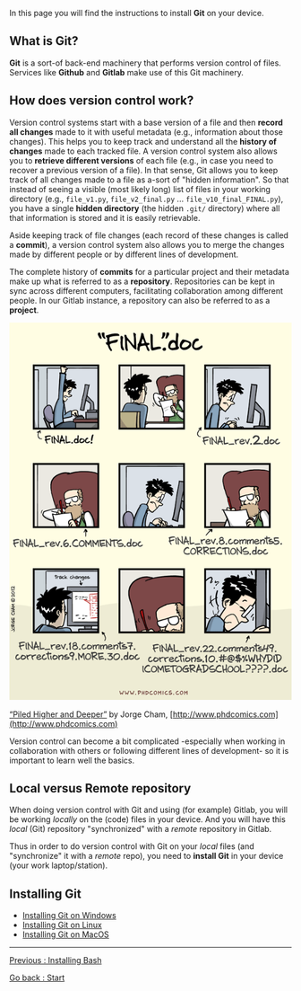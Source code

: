 In this page you will find the instructions to install **Git** on your device.

## What is Git?

**Git** is a sort-of back-end machinery that performs version control of files. Services like **Github** and **Gitlab** make use of this Git machinery.

## How does version control work?

Version control systems start with a base version of a file and then **record all changes** made to it with useful metadata (e.g., information about those changes). This helps you to keep track and understand all the **history of changes** made to each tracked file. A version control system also allows you to **retrieve different versions** of each file (e.g., in case you need to recover a previous version of a file). In that sense, Git allows you to keep track of all changes made to a file as a-sort of "hidden information". So that instead of seeing a visible (most likely long) list of files in your working directory (e.g., `file_v1.py`, `file_v2_final.py` ... `file_v10_final_FINAL.py`), you have a single **hidden directory** (the hidden `.git/` directory) where all that information is stored and it is easily retrievable. 

Aside keeping track of file changes (each record of these changes is called a **commit**), a version control system also allows you to merge the changes made by different people or by different lines of development. 

The complete history of **commits** for a particular project and their metadata make up what is referred to as a **repository**. Repositories can be kept in sync across different computers, facilitating collaboration among different people. In our Gitlab instance, a repository can also be referred to as a **project**.

![phd101212s](../Figures/phd101212s.gif)

[“Piled Higher and Deeper”](http://phdcomics.com/comics/archive.php?comicid=1531) by Jorge Cham, [http://www.phdcomics.com](http://www.phdcomics.com)

Version control can become a bit complicated -especially when working in collaboration with others or following different lines of development- so it is important to learn well the basics.


## Local versus Remote repository

When doing version control with Git and using (for example) Gitlab, you will be working *locally* on the (code) files in your device. And you will have this *local* (Git) repository "synchronized" with a *remote* repository in Gitlab.

Thus in order to do version control with Git on your *local* files (and "synchronize" it with a *remote* repo), you need to **install Git** in your device (your work laptop/station).


## Installing Git

* [Installing Git on Windows](Install-Git-on-Windows)
* [Installing Git on Linux](Install-Git-on-Linux)
* [Installing Git on MacOS](Install-Git-on-MacOS)

________________________

[Previous : Installing Bash](01_Install_Bash.md)  


[Go back  : Start](Start-Here)  
